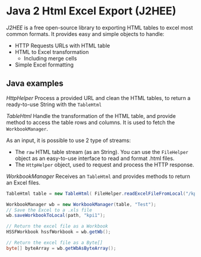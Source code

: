 # Java 2 Html Excel Export (J2HEE)

*J2HEE* is a free open-source library to exporting HTML tables to excel most common formats. It provides easy and simple objects to handle:

- HTTP Requests URLs with HTML table
- HTML to Excel transformation
    - Including merge cells
- Simple Excel formatting

## Java examples
*HttpHelper*
Process a provided URL and clean the HTML tables, to return a ready-to-use String with the `TableHtml`

*TableHtml*
Handle the transformation of the HTML table, and provide method to access the table rows and columns. It is used to fetch the `WorkbookManager`.

As an input, it is possible to use 2 type of streams:
- The `raw` HTML table stream (as an String). You can use the `FileHelper` object as an easy-to-use interface to read and format .html files.
- The `HttpHelper` object, used to request and process the HTTP response. 

*WorkbookManager*
Receives an `TableHtml` and provides methods to return an Excel files.


```java
TableHtml table = new TableHtml( FileHelper.readExcelFileFromLocal("/kpi1.html"), false, true);

WorkbookManager wb = new WorkbookManager(table, "Test");
// Save the Excel to a .xls file
wb.saveWorkbookToLocal(path, "kpi1");

// Return the excel file as a Workbook
HSSFWorkbook hssfWorkbook = wb.getWb();

// Return the excel file as a Byte[]
byte[] byteArray = wb.getWbAsByteArray();
```